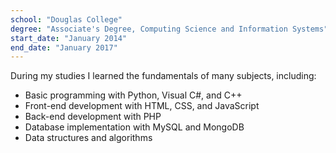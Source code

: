 ```yaml
---
school: "Douglas College"
degree: "Associate's Degree, Computing Science and Information Systems"
start_date: "January 2014"
end_date: "January 2017"
---
```


During my studies I learned the fundamentals of many subjects, including:

- Basic programming with Python, Visual C#, and C++
- Front-end development with HTML, CSS, and JavaScript
- Back-end development with PHP
- Database implementation with MySQL and MongoDB
- Data structures and algorithms
